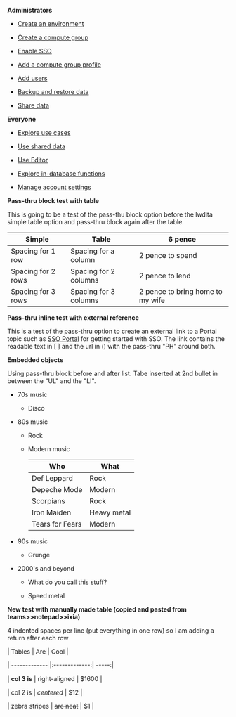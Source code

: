 
**Administrators**

-   [Create an environment](gpb1689789991266.md)

-   [Create a compute group](uwf1689789992209.md)

-   [Enable SSO](tub1689789992158.md)

-   [Add a compute group profile](uxw1689789992408.md)

-   [Add users](bzs1689789992898.md)

-   [Backup and restore data](foi1689789991492.md)

-   [Share data](ahi1689789991561.md)


**Everyone**

-   [Explore use cases](uve1689789993087.md)

-   [Use shared data](lcj1689789991667.md)

-   [Use Editor](kio1689789991846.md)

-   [Explore in-database functions](yel1690319899004.md)

-   [Manage account settings](bqz1689894912978.md)


**Pass-thru block test with table**

This is going to be a test of the pass-thu block option before the lwdita simple table option and pass-thru block again after the table.

|Simple|Table|6 pence|
|------|-----|-------|
|Spacing for 1 row|Spacing for a column|2 pence to spend|
|Spacing for 2 rows|Spacing for 2 columns|2 pence to lend|
|Spacing for 3 rows|Spacing for 3 columns|2 pence to bring home to my wife|


**Pass-thru inline test with external reference**

This is a test of the pass-thru option to create an external link to a Portal topic such as [SSO Portal](https://docs.teradata.com/r/Teradata-VantageCloud-Lake/Getting-Started-First-Sign-On/Signing-On-and-Getting-Started) for getting started with SSO. The link contains the readable text in [ ] and the url in () with the pass-thru "PH" around both.

**Embedded objects**

Using pass-thru block before and after list. Tabe inserted at 2nd bullet in between the "UL" and the "LI".

-   70s music

    -   Disco

-   80s music

    -   Rock

    -   Modern music

        |Who|What|
        |---|----|
        |Def Leppard|Rock|
        |Depeche Mode|Modern|
        |Scorpians|Rock|
        |Iron Maiden|Heavy metal|
        |Tears for Fears|Modern|
    

-   90s music

    -   Grunge

-   2000's and beyond

    -   What do you call this stuff?

    -   Speed metal


**New test with manually made table (copied and pasted from teams>>notepad>>ixia)**

4 indented spaces per line (put everything in one row) so I am adding a return after each row

| Tables | Are | Cool |

| ------------- |:-------------:| -----:|

| **col 3 is** | right-aligned | $1600 |

| col 2 is | *centered* | $12 |

| zebra stripes | ~~are neat~~ | $1 |

